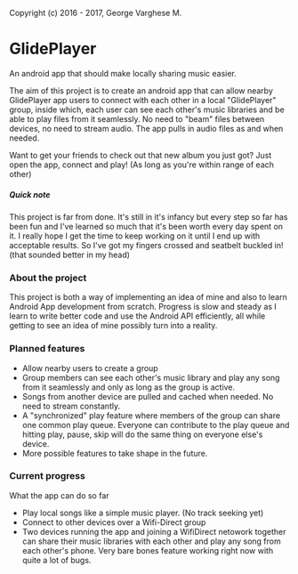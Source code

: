 Copyright (c) 2016 - 2017, George Varghese M.
# GlidePlayer
An android app that should make locally sharing music easier.

The aim of this project is to create an android app that can allow nearby GlidePlayer app users to connect with each other in a local "GlidePlayer" group, inside which, each user can see each other's music libraries and be able to play files from it seamlessly. No need to "beam" files between devices, no need to stream audio. The app pulls in audio files as and when needed. 

Want to get your friends to check out that new album you just got? Just open the app, connect and play! (As long as you're within range of each other)

##### Quick note
This project is far from done. It's still in it's infancy but every step so far has been fun and I've learned so much that it's been worth every day spent on it. I really hope I get the time to keep working on it until I end up with acceptable results. So I've got my fingers crossed and seatbelt buckled in! (that sounded better in my head)

### About the project
This project is both a way of implementing an idea of mine and also to learn Android App development from scratch. Progress is slow and steady as I learn to write better code and use the Android API efficiently, all while getting to see an idea of mine possibly turn into a reality.

### Planned features
* Allow nearby users to create a group
* Group members can see each other's music library and play any song from it seamlessly and only as long as the group is active.
* Songs from another device are pulled and cached when needed. No need to stream constantly.
* A "synchronized" play feature where members of the group can share one common play queue. Everyone can contribute to the play queue and hitting play, pause, skip will do the same thing on everyone else's device.
* More possible features to take shape in the future.


### Current progress
What the app can do so far
* Play local songs like a simple music player. (No track seeking yet)
* Connect to other devices over a Wifi-Direct group
* Two devices running the app and joining a WifiDirect netowork together can share their music libraries with each other and play any song from each other's phone. Very bare bones feature working right now with quite a lot of bugs.
